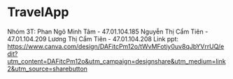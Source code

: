 # TravelApp
Nhóm 3T:
Phan Ngô Minh Tâm - 47.01.104.185
Nguyễn Thị Cẩm Tiên - 47.01.104.209
Lương Thị Cẩm Tiên - 47.01.104.208
Link ppt: https://www.canva.com/design/DAFitcPm12o/tWvMFotiy0uv8qJbYVrrUQ/edit?utm_content=DAFitcPm12o&utm_campaign=designshare&utm_medium=link2&utm_source=sharebutton

